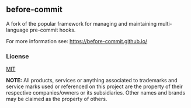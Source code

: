 ## before-commit

A fork of the popular framework for managing and maintaining multi-language pre-commit hooks.

For more information see: https://before-commit.github.io/

### License

[MIT](LICENSE)

**NOTE:** All products, services or anything associated to trademarks and
service marks used or referenced on this project are the property of their
respective companies/owners or its subsidiaries. Other names and brands may be
claimed as the property of others.
